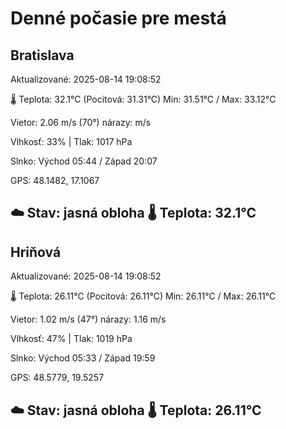 ﻿# Denné počasie pre mestá

## Bratislava
Aktualizované: 2025-08-14 19:08:52

🌡️ Teplota: 32.1°C 
(Pocitová: 31.31°C)
Min: 31.51°C / Max: 33.12°C

Vietor: 2.06 m/s    (70°) 
nárazy:  m/s

Vlhkosť: 33% | Tlak: 1017 hPa

Slnko: Východ 05:44 / Západ 20:07

GPS: 48.1482, 17.1067

☁️ Stav: jasná obloha        🌡️ Teplota: 32.1°C
---

## Hriňová
Aktualizované: 2025-08-14 19:08:52

🌡️ Teplota: 26.11°C 
(Pocitová: 26.11°C)
Min: 26.11°C / Max: 26.11°C

Vietor: 1.02 m/s (47°)
nárazy: 1.16 m/s

Vlhkosť: 47% | Tlak: 1019 hPa

Slnko: Východ 05:33 / Západ 19:59

GPS: 48.5779, 19.5257

☁️ Stav: jasná obloha        🌡️ Teplota: 26.11°C
---
